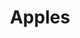 ---
title: Apples
longTitle: 'Apples'
tags:
- gccommon
narrowerTerm:
- "[[Fruits]]"
use:
- "[[Apple products]]"
---